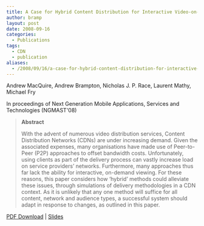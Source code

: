 ```yaml
---
title: A Case for Hybrid Content Distribution for Interactive Video-on-Demand
author: bramp
layout: post
date: 2008-09-16
categories:
  - Publications
tags:
  - CDN
  - publication
aliases:
  - /2008/09/16/a-case-for-hybrid-content-distribution-for-interactive-video-on-demand/
---
```

Andrew MacQuire, Andrew Brampton, Nicholas J. P. Race, Laurent Mathy, Michael Fry

In proceedings of Next Generation Mobile Applications, Services and Technologies (NGMAST'08)

> **Abstract**
> 
> With the advent of numerous video distribution services, Content Distribution Networks (CDNs) are under increasing demand. Given the associated expenses, many organisations have made use of Peer-to-Peer (P2P) approaches to offset bandwidth costs. Unfortunately, using clients as part of the delivery process can vastly increase load on service providers’ networks. Furthermore, many approaches thus far lack the ability for interactive, on-demand viewing. For these reasons, this paper considers how ‘hybrid’ methods could alleviate these issues, through simulations of delivery methodologies in a CDN context. As it is unlikely that any one method will suffice for all content, network and audience types, a successful system should adapt in response to changes, as outlined in this paper.

[PDF Download][1] | [Slides][2]

 [1]: https://github.com/bramp/publication/raw/master/ivod/NGMAST08/paper.pdf
 [2]: https://github.com/bramp/publication/raw/master/ivod/NGMAST08/slides.pdf
